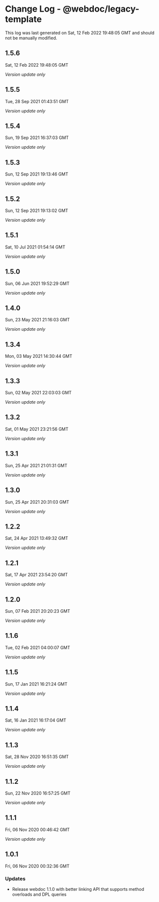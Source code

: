 # Change Log - @webdoc/legacy-template

This log was last generated on Sat, 12 Feb 2022 19:48:05 GMT and should not be manually modified.

## 1.5.6
Sat, 12 Feb 2022 19:48:05 GMT

*Version update only*

## 1.5.5
Tue, 28 Sep 2021 01:43:51 GMT

*Version update only*

## 1.5.4
Sun, 19 Sep 2021 16:37:03 GMT

*Version update only*

## 1.5.3
Sun, 12 Sep 2021 19:13:46 GMT

*Version update only*

## 1.5.2
Sun, 12 Sep 2021 19:13:02 GMT

*Version update only*

## 1.5.1
Sat, 10 Jul 2021 01:54:14 GMT

*Version update only*

## 1.5.0
Sun, 06 Jun 2021 19:52:29 GMT

*Version update only*

## 1.4.0
Sun, 23 May 2021 21:16:03 GMT

*Version update only*

## 1.3.4
Mon, 03 May 2021 14:30:44 GMT

*Version update only*

## 1.3.3
Sun, 02 May 2021 22:03:03 GMT

*Version update only*

## 1.3.2
Sat, 01 May 2021 23:21:56 GMT

*Version update only*

## 1.3.1
Sun, 25 Apr 2021 21:01:31 GMT

*Version update only*

## 1.3.0
Sun, 25 Apr 2021 20:31:03 GMT

*Version update only*

## 1.2.2
Sat, 24 Apr 2021 13:49:32 GMT

*Version update only*

## 1.2.1
Sat, 17 Apr 2021 23:54:20 GMT

*Version update only*

## 1.2.0
Sun, 07 Feb 2021 20:20:23 GMT

*Version update only*

## 1.1.6
Tue, 02 Feb 2021 04:00:07 GMT

*Version update only*

## 1.1.5
Sun, 17 Jan 2021 16:21:24 GMT

*Version update only*

## 1.1.4
Sat, 16 Jan 2021 16:17:04 GMT

*Version update only*

## 1.1.3
Sat, 28 Nov 2020 16:51:35 GMT

*Version update only*

## 1.1.2
Sun, 22 Nov 2020 16:57:25 GMT

*Version update only*

## 1.1.1
Fri, 06 Nov 2020 00:46:42 GMT

*Version update only*

## 1.0.1
Fri, 06 Nov 2020 00:32:36 GMT

### Updates

- Release webdoc 1.1.0 with better linking API that supports method overloads and DPL queries

